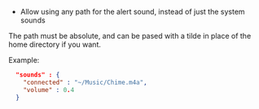 - Allow using any path for the alert sound, instead of just the system sounds

The path must be absolute, and can be pased with a tilde in place of the home directory if you want.

Example:

```json
  "sounds" : {
    "connected" : "~/Music/Chime.m4a",
    "volume" : 0.4
  }
```
